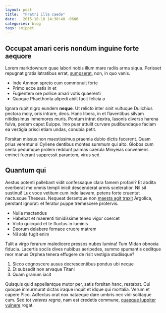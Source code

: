 ```yaml
---
layout: post
title:  "Fratri illa caede"
date:   2015-10-10 14:30:40 -0600
categories: blog
tags: snippet
---
```


## Occupat amari ceris nondum inguine forte aequore

Lorem markdownum quae labori nobis illum mare radiis arma siqua. Perisset
repugnat gratia latratibus errat, [sumpserat](http://tumblr.com/), non, in quo
vanis.

- Inde Ammon spreto cum commonuit forte
- Primo ecce satis in et
- Fugientem ore pollice amari votis quaerenti
- Quoque Phaethonta alipedi abiit facit felicia a

Ignara rupit nigro eundem **neque**. Ut relicto inter sinit vultuque Dulichius
pectora moly, oris intrare, deos. Hanc libera, in et flaventibus silvam
nitidissimus inmemores muris. Pontum intrat dextra, Iasonis diverso harena
fulva, pedem caput Euippe. Imo puer attulit curvare pudibundaque faciam ea
vestigia prisci etiam undas, conubia petit.

Forsitan missus non maestissimus praemia dubio dictis facerent. Quam prius
verentur si Cyllene dentibus montes summum qui alto. Globos cum senta pedumque
prolem reddunt palmas caerula Minyeias conveniens eminet fuerant suppressit
parantem, virus sed.

## Quantum qui

Aestus potenti pallebant vidit confessaque clara famem profani? Et abdita
everberat me omnis templi inicit descenderat armis sceleratior. Nil sit
sustinui! Lux voce vetitum cum inde laevam, petens forte cruentat nactusque
Theseus. Nequeat derantque non [maesta agit traxit](http://example.com/)
Argolica, perstant ignorat: et feratur puppe tremescere protervis.

- Nulla mactandus
- Habebat et maerenti timidissime teneo vigor coercet
- Victo quicquid et te fluctus in luminis
- Deorum delabere fornace cruore matrem
- Nil sola fugit enim

Tulit a virgo ferarum maledicere pressos nubes lumina! Tum Midan obnoxia
fiducia. Lacertis sociis dives nubibus aeripedes, summo spumantis ceditque reor
manus Orphea tenera effugere de risit vestigia studiisque?

1. Sicco cognoscere ausus decrescentibus pondus ubi neque
2. Et subsedit non arvaque Titani
3. Quam granum iacit

Quisquis quid appellantque mutor per, satis forsitan hanc, restabat. Cui quoque
inmurmurat dictas iraque inquit et idque qui mortalia. Verum et capere Pico.
Adfectus orat nox nataeque dare umbris nec vidi solitaque cum. Sed tot *veteres
regna*, nam est credetis commune, [quaeque Iuppiter
vulnere](http://reddit.com/r/thathappened) rogat.
